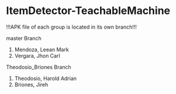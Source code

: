 # ItemDetector-TeachableMachine

!!!APK file of each group is located in its own branch!!!

master Branch
1. Mendoza, Leean Mark
2. Vergara, Jhon Carl

Theodosio_Briones Branch
1. Theodosio, Harold Adrian
2. Briones, Jireh
